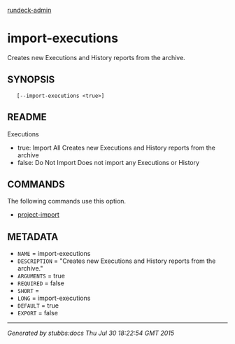 [rundeck-admin](../../index.html)

# import-executions

Creates new Executions and History reports from the archive.

## SYNOPSIS

       [--import-executions <true>]

## README

Executions

* true:  Import All Creates new Executions and History reports from the archive
* false: Do Not Import Does not import any Executions or History

## COMMANDS

The following commands use this option.

* [project-import](../../commands/project-import/index.html)

## METADATA

* `NAME` = import-executions
* `DESCRIPTION` = "Creates new Executions and History reports from the archive."
* `ARGUMENTS` = true
* `REQUIRED` = false
* `SHORT` = 
* `LONG` = import-executions
* `DEFAULT` = true
* `EXPORT` = false

----

*Generated by stubbs:docs Thu Jul 30 18:22:54 GMT 2015*

